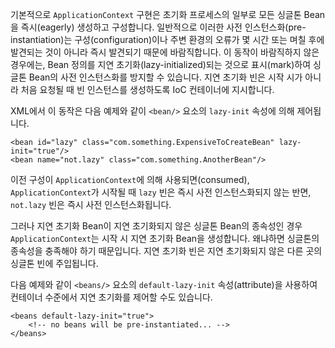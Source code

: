 <p>기본적으로 <code>ApplicationContext</code> 구현은 초기화 프로세스의 일부로 모든 싱글톤 Bean을 즉시(eagerly) 생성하고 구성합니다. 일반적으로 이러한 사전 인스턴스화(pre-instantiation)는 구성(configuration)이나 주변 환경의 오류가 몇 시간 또는 며칠 후에 발견되는 것이 아니라 즉시 발견되기 때문에 바람직합니다. 이 동작이 바람직하지 않은 경우에는, Bean 정의를 지연 초기화(lazy-initialized)되는 것으로 표시(mark)하여 싱글톤 Bean의 사전 인스턴스화를 방지할 수 있습니다. 지연 초기화 빈은 시작 시가 아니라 처음 요청될 때 빈 인스턴스를 생성하도록 IoC 컨테이너에 지시합니다.</p>
<p>XML에서 이 동작은 다음 예제와 같이 <code>&lt;bean/&gt;</code> 요소의 <code>lazy-init</code> 속성에 의해 제어됩니다.</p>
<pre><code class="language-xml"><span class="token tag"><span class="token tag"><span class="token punctuation">&lt;</span>bean</span> <span class="token attr-name">id</span><span class="token attr-value"><span class="token punctuation">=</span><span class="token punctuation">"</span>lazy<span class="token punctuation">"</span></span> <span class="token attr-name">class</span><span class="token attr-value"><span class="token punctuation">=</span><span class="token punctuation">"</span>com.something.ExpensiveToCreateBean<span class="token punctuation">"</span></span> <span class="token attr-name">lazy-init</span><span class="token attr-value"><span class="token punctuation">=</span><span class="token punctuation">"</span>true<span class="token punctuation">"</span></span><span class="token punctuation">/&gt;</span></span>
<span class="token tag"><span class="token tag"><span class="token punctuation">&lt;</span>bean</span> <span class="token attr-name">name</span><span class="token attr-value"><span class="token punctuation">=</span><span class="token punctuation">"</span>not.lazy<span class="token punctuation">"</span></span> <span class="token attr-name">class</span><span class="token attr-value"><span class="token punctuation">=</span><span class="token punctuation">"</span>com.something.AnotherBean<span class="token punctuation">"</span></span><span class="token punctuation">/&gt;</span></span></code></pre>
<p>이전 구성이 <code>ApplicationContext</code>에 의해 사용되면(consumed), <code>ApplicationContext</code>가 시작될 때 <code>lazy</code> 빈은 즉시 사전 인스턴스화되지 않는 반면, <code>not.lazy</code> 빈은 즉시 사전 인스턴스화됩니다.</p>
<p>그러나 지연 초기화 Bean이 지연 초기화되지 않은 싱글톤 Bean의 종속성인 경우 <code>ApplicationContext</code>는 시작 시 지연 초기화 Bean을 생성합니다. 왜냐하면 싱글톤의 종속성을 충족해야 하기 때문입니다. 지연 초기화 빈은 지연 초기화되지 않은 다른 곳의 싱글톤 빈에 주입됩니다.</p>
<p>다음 예제와 같이 <code>&lt;beans/&gt;</code> 요소의 <code>default-lazy-init</code> 속성(attribute)을 사용하여 컨테이너 수준에서 지연 초기화를 제어할 수도 있습니다.</p>
<pre><code class="language-xml"><span class="token tag"><span class="token tag"><span class="token punctuation">&lt;</span>beans</span> <span class="token attr-name">default-lazy-init</span><span class="token attr-value"><span class="token punctuation">=</span><span class="token punctuation">"</span>true<span class="token punctuation">"</span></span><span class="token punctuation">&gt;</span></span>
	<span class="token comment">&lt;!-- no beans will be pre-instantiated... --&gt;</span>
<span class="token tag"><span class="token tag"><span class="token punctuation">&lt;/</span>beans</span><span class="token punctuation">&gt;</span></span></code></pre>